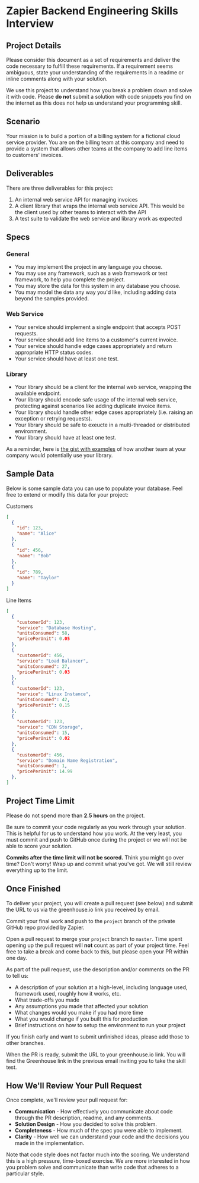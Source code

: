 # Zapier Backend Engineering Skills Interview

## Project Details

Please consider this document as a set of requirements and deliver the code necessary to fulfill these requirements. If a requirement seems ambiguous, state your understanding of the requirements in a readme or inline comments along with your solution.

We use this project to understand how you break a problem down and solve it with code. Please **do not** submit a solution with code snippets you find on the internet as this does not help us understand your programming skill.

## Scenario

Your mission is to build a portion of a billing system for a fictional cloud service provider. You are on the billing team at this company and need to provide a system that allows other teams at the company to add line items to customers' invoices.

## Deliverables

There are three deliverables for this project:

1. An internal web service API for managing invoices
1. A client library that wraps the internal web service API. This would be the client used by other teams to interact with the API
1. A test suite to validate the web service and library work as expected

## Specs


### General

* You may implement the project in any language you choose.
* You may use any framework, such as a web framework or test framework, to help you complete the project.
* You may store the data for this system in any database you choose.
* You may model the data any way you'd like, including adding data beyond the samples provided.

### Web Service

* Your service should implement a single endpoint that accepts POST requests.
* Your service should add line items to a customer's current invoice.
* Your service should handle edge cases appropriately and return appropriate HTTP status codes.
* Your service should have at least one test.

### Library

* Your library should be a client for the internal web service, wrapping the available endpoint.
* Your library should encode safe usage of the internal web service, protecting against scenarios like adding duplicate invoice items.
* Your library should handle other edge cases appropriately (i.e. raising an exception or retrying requests).
* Your library should be safe to exeucte in a multi-threaded or distributed environment.
* Your library should have at least one test.

As a reminder, here is [the gist with examples](https://gist.github.com/zapier-interviews/7c7e405d2b7b50e2b27c2ce6e04b9dc2) of how another team at your company would potentially use your library.

## Sample Data

Below is some sample data you can use to populate your database. Feel free to extend or modify this data for your project:

Customers

```json
[
  {
    "id": 123,
    "name": "Alice"
  },
  {
    "id": 456,
    "name": "Bob"
  },
  {
    "id": 789,
    "name": "Taylor"
  }
]
```

Line Items

```json
[
  {
    "customerId": 123,
    "service": "Database Hosting",
    "unitsConsumed": 58,
    "pricePerUnit": 0.05
  },
  {
    "customerId": 456,
    "service": "Load Balancer",
    "unitsConsumed": 27,
    "pricePerUnit": 0.03
  },
  {
    "customerId": 123,
    "service": "Linux Instance",
    "unitsConsumed": 42,
    "pricePerUnit": 0.15
  },
  {
    "customerId": 123,
    "service": "CDN Storage",
    "unitsConsumed": 15,
    "pricePerUnit": 0.02
  },
  {
    "customerId": 456,
    "service": "Domain Name Registration",
    "unitsConsumed": 1,
    "pricePerUnit": 14.99
  },
]
```

## Project Time Limit

Please do not spend more than **2.5 hours** on the project.

Be sure to commit your code regularly as you work through your solution. This is helpful for us to understand how you work. At the very least, you must commit and push to GitHub once during the project or we will not be able to score your solution.

**Commits after the time limit will not be scored.** Think you might go over time? Don't worry! Wrap up and commit what you've got. We will still review everything up to the limit.

## Once Finished

To deliver your project, you will create a pull request (see below) and submit the URL to us via the greenhouse.io link you received by email.

Commit your final work and push to the `project` branch of the private GitHub repo provided by Zapier. 

Open a pull request to merge your `project` branch to `master`. Time spent opening up the pull request will **not** count as part of your project time. Feel free to take a break and come back to this, but please open your PR within one day.

As part of the pull request, use the description and/or comments on the PR to tell us:

  * A description of your solution at a high-level, including language used, framework used, roughly how it works, etc.
  * What trade-offs you made
  * Any assumptions you made that affected your solution
  * What changes would you make if you had more time
  * What you would change if you built this for production
  * Brief instructions on how to setup the environment to run your project

If you finish early and want to submit unfinished ideas, please add those to other branches.

When the PR is ready, submit the URL to your greenhouse.io link. You will find the Greenhouse link in the previous email inviting you to take the skill test.

## How We'll Review Your Pull Request

Once complete, we'll review your pull request for:

* **Communication** - How effectively you communicate about code through the PR description, readme, and any comments.
* **Solution Design** - How you decided to solve this problem.
* **Completeness** - How much of the spec you were able to implement.
* **Clarity** - How well we can understand your code and the decisions you made in the implementation.

Note that code style does not factor much into the scoring. We understand this is a high pressure, time-boxed exercise. We are more interested in how you problem solve and communicate than write code that adheres to a particular style.
